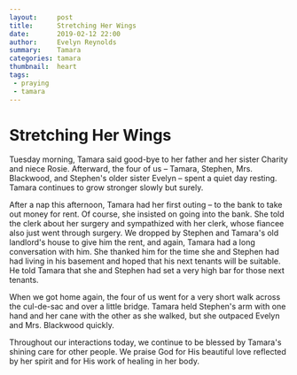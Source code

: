 ```yaml
---
layout:     post
title:      Stretching Her Wings
date:       2019-02-12 22:00
author:     Evelyn Reynolds
summary:    Tamara 
categories: tamara
thumbnail:  heart
tags:
 - praying
 - tamara 
---
```


# Stretching Her Wings

Tuesday morning, Tamara said good-bye to her father and her sister Charity and niece Rosie. Afterward, the four of us – Tamara, Stephen, Mrs. Blackwood, and Stephen's older sister Evelyn – spent a quiet day resting. Tamara continues to grow stronger slowly but surely.

After a nap this afternoon, Tamara had her first outing – to the bank to take out money for rent. Of course, she insisted on going into the bank. She told the clerk about her surgery and sympathized with her clerk, whose fiancee also just went through surgery. We dropped by Stephen and Tamara's old landlord's house to give him the rent, and again, Tamara had a long conversation with him. She thanked him for the time she and Stephen had had living in his basement and hoped that his next tenants will be suitable. He told Tamara that she and Stephen had set a very high bar for those next tenants.

When we got home again, the four of us went for a very short walk across the cul-de-sac and over a little bridge. Tamara held Stephen's arm with one hand and her cane with the other as she walked, but she outpaced Evelyn and Mrs. Blackwood quickly.

Throughout our interactions today, we continue to be blessed by Tamara's shining care for other people. We praise God for His beautiful love reflected by her spirit and for His work of healing in her body.
